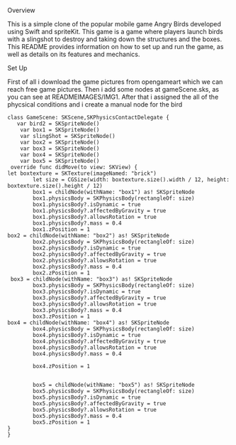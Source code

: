 Overview

This is a simple clone of the popular mobile game Angry Birds developed using Swift and spriteKit. This game is a game where players launch birds with a slingshot to destroy and 
taking down the structures and the boxes. This README provides information on how to set up and run the game, as well as details on its features and mechanics.

Set Up

First of all i download the game pictures from opengameart which we can reach free game pictures.
Then i add some nodes at gameScene.sks, as you can see at READMEIMAGES/IMG1.
After that i assigned the all of the phycsical conditions and i create a manual node for the bird
```
class GameScene: SKScene,SKPhysicsContactDelegate {
   var bird2 = SKSpriteNode()
    var box1 = SKSpriteNode()
    var slingShot = SKSpriteNode()
    var box2 = SKSpriteNode()
    var box3 = SKSpriteNode()
    var box4 = SKSpriteNode()
    var box5 = SKSpriteNode()
 override func didMove(to view: SKView) {
let boxtexture = SKTexture(imageNamed: "brick")
        let size = CGSize(width: boxtexture.size().width / 12, height: boxtexture.size().height / 12)
        box1 = childNode(withName: "box1") as! SKSpriteNode
        box1.physicsBody = SKPhysicsBody(rectangleOf: size)
        box1.physicsBody?.isDynamic = true
        box1.physicsBody?.affectedByGravity = true
        box1.physicsBody?.allowsRotation = true
        box1.physicsBody?.mass = 0.4
        box1.zPosition = 1
box2 = childNode(withName: "box2") as! SKSpriteNode
        box2.physicsBody = SKPhysicsBody(rectangleOf: size)
        box2.physicsBody?.isDynamic = true
        box2.physicsBody?.affectedByGravity = true
        box2.physicsBody?.allowsRotation = true
        box2.physicsBody?.mass = 0.4
        box2.zPosition = 1
 box3 = childNode(withName: "box3") as! SKSpriteNode
        box3.physicsBody = SKPhysicsBody(rectangleOf: size)
        box3.physicsBody?.isDynamic = true
        box3.physicsBody?.affectedByGravity = true
        box3.physicsBody?.allowsRotation = true
        box3.physicsBody?.mass = 0.4
        box3.zPosition = 1
box4 = childNode(withName: "box4") as! SKSpriteNode
        box4.physicsBody = SKPhysicsBody(rectangleOf: size)
        box4.physicsBody?.isDynamic = true
        box4.physicsBody?.affectedByGravity = true
        box4.physicsBody?.allowsRotation = true
        box4.physicsBody?.mass = 0.4
      
        box4.zPosition = 1
        
        
        box5 = childNode(withName: "box5") as! SKSpriteNode
        box5.physicsBody = SKPhysicsBody(rectangleOf: size)
        box5.physicsBody?.isDynamic = true
        box5.physicsBody?.affectedByGravity = true
        box5.physicsBody?.allowsRotation = true
        box5.physicsBody?.mass = 0.4
        box5.zPosition = 1
}
}
```
